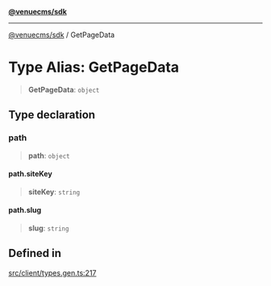[**@venuecms/sdk**](../README.md)

***

[@venuecms/sdk](../README.md) / GetPageData

# Type Alias: GetPageData

> **GetPageData**: `object`

## Type declaration

### path

> **path**: `object`

#### path.siteKey

> **siteKey**: `string`

#### path.slug

> **slug**: `string`

## Defined in

[src/client/types.gen.ts:217](https://github.com/venuecms/sdk/blob/5b4cd028834bd354af42c2350c53afae614ed54f/src/client/types.gen.ts#L217)
